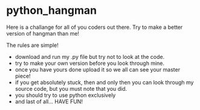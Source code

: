 # python_hangman

Here is a challange for all of you coders out there.
Try to make a better version of hangman than me!

The rules are simple!
* download and run my .py file but try not to look at the code.
* try to make your own version before you look through mine.
* once you have yours done upload it so we all can see your master piece!
* if you get absolutely stuck, then and only then you can look through my source code, but you must note that you did.
* you should try to use python exclusively
* and last of all... HAVE FUN!
